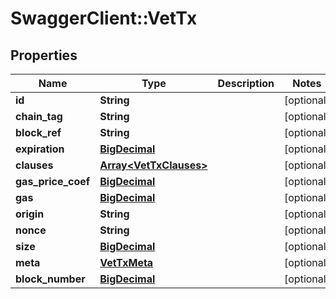 # SwaggerClient::VetTx

## Properties
Name | Type | Description | Notes
------------ | ------------- | ------------- | -------------
**id** | **String** |  | [optional] 
**chain_tag** | **String** |  | [optional] 
**block_ref** | **String** |  | [optional] 
**expiration** | [**BigDecimal**](BigDecimal.md) |  | [optional] 
**clauses** | [**Array&lt;VetTxClauses&gt;**](VetTxClauses.md) |  | [optional] 
**gas_price_coef** | [**BigDecimal**](BigDecimal.md) |  | [optional] 
**gas** | [**BigDecimal**](BigDecimal.md) |  | [optional] 
**origin** | **String** |  | [optional] 
**nonce** | **String** |  | [optional] 
**size** | [**BigDecimal**](BigDecimal.md) |  | [optional] 
**meta** | [**VetTxMeta**](VetTxMeta.md) |  | [optional] 
**block_number** | [**BigDecimal**](BigDecimal.md) |  | [optional] 

